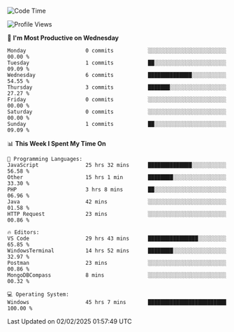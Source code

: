 <!--START_SECTION:waka-->
![Code Time](http://img.shields.io/badge/Code%20Time-3%2C997%20hrs%2029%20mins-blue)

![Profile Views](http://img.shields.io/badge/Profile%20Views-0-blue)

📅 **I'm Most Productive on Wednesday** 

```text
Monday                   0 commits           ░░░░░░░░░░░░░░░░░░░░░░░░░   00.00 % 
Tuesday                  1 commits           ██░░░░░░░░░░░░░░░░░░░░░░░   09.09 % 
Wednesday                6 commits           ██████████████░░░░░░░░░░░   54.55 % 
Thursday                 3 commits           ███████░░░░░░░░░░░░░░░░░░   27.27 % 
Friday                   0 commits           ░░░░░░░░░░░░░░░░░░░░░░░░░   00.00 % 
Saturday                 0 commits           ░░░░░░░░░░░░░░░░░░░░░░░░░   00.00 % 
Sunday                   1 commits           ██░░░░░░░░░░░░░░░░░░░░░░░   09.09 % 
```


📊 **This Week I Spent My Time On** 

```text
💬 Programming Languages: 
JavaScript               25 hrs 32 mins      ██████████████░░░░░░░░░░░   56.58 % 
Other                    15 hrs 1 min        ████████░░░░░░░░░░░░░░░░░   33.30 % 
PHP                      3 hrs 8 mins        ██░░░░░░░░░░░░░░░░░░░░░░░   06.96 % 
Java                     42 mins             ░░░░░░░░░░░░░░░░░░░░░░░░░   01.58 % 
HTTP Request             23 mins             ░░░░░░░░░░░░░░░░░░░░░░░░░   00.86 % 

🔥 Editors: 
VS Code                  29 hrs 43 mins      ████████████████░░░░░░░░░   65.85 % 
WindowsTerminal          14 hrs 52 mins      ████████░░░░░░░░░░░░░░░░░   32.97 % 
Postman                  23 mins             ░░░░░░░░░░░░░░░░░░░░░░░░░   00.86 % 
MongoDBCompass           8 mins              ░░░░░░░░░░░░░░░░░░░░░░░░░   00.32 % 

💻 Operating System: 
Windows                  45 hrs 7 mins       █████████████████████████   100.00 % 
```


 Last Updated on 02/02/2025 01:57:49 UTC
<!--END_SECTION:waka-->

